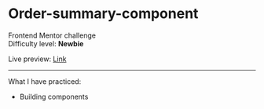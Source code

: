 # Order-summary-component
Frontend Mentor challenge</br>
Difficulty level: <b>Newbie</b>

Live preview: <a href="https://order-summary-component-wine.vercel.app">Link</a>

<hr>
What I have practiced: </br>
<ul>
<li>Building components</li>
</ul>
